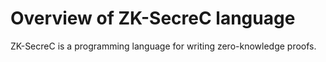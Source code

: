 # Overview of ZK-SecreC language

ZK-SecreC is a programming language for writing zero-knowledge proofs.
